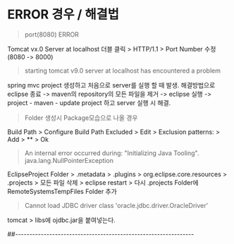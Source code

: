 # ERROR 경우 / 해결법

> port(8080) ERROR

Tomcat vx.0 Server at localhost 더블 클릭 > HTTP/1.1 > Port Number 수정(8080 -> 8000)

> starting tomcat v9.0 server at localhost has encountered a problem

spring mvc project 생성하고 처음으로 server를 실행 할 때 발생. 해결방법으로 eclipse 종료 -> maven의 repository의 모든 파일을 제거 -> eclipse 실행 -> project - maven - update project 하고 server 실행 시 해결.

> Folder 생성시 Package모습으로 나올 경우

Build Path > Configure Build Path
Excluded > Edit > Exclusion patterns: > Add > ** > Ok

> An internal error occurred during: "Initializing Java Tooling". java.lang.NullPointerException

EclipseProject Folder > .metadata > .plugins > org.eclipse.core.resources > .projects > 모든 파일 삭제 > eclipse restart > 다시 .projects Folder에 RemoteSystemsTempFiles Folder 추가

> Cannot load JDBC driver class 'oracle.jdbc.driver.OracleDriver'

tomcat > libs에 ojdbc.jar을 붙여넣는다.

##---------------------------------------------------------------